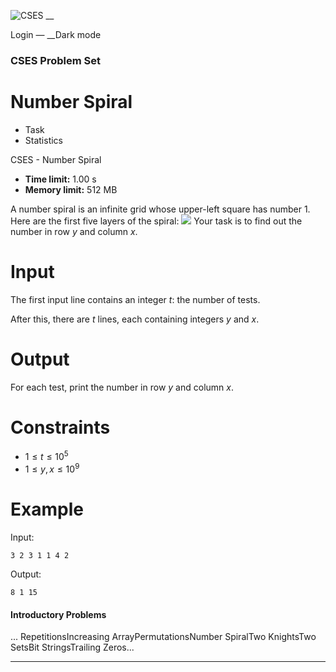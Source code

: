 ![CSES](/logo.png?1) __

Login — __Dark mode

### CSES Problem Set

# Number Spiral

  * Task
  * Statistics

CSES - Number Spiral

  * **Time limit:** 1.00 s
  * **Memory limit:** 512 MB

A number spiral is an infinite grid whose upper-left square has number 1. Here
are the first five layers of the spiral:
![](/file/bba36f2601b99c7edc15865aa2a49e680a271075f30e86aa0e4e18d00a779c21)
Your task is to find out the number in row $y$ and column $x$.

# Input

The first input line contains an integer $t$: the number of tests.

After this, there are $t$ lines, each containing integers $y$ and $x$.

# Output

For each test, print the number in row $y$ and column $x$.

# Constraints

  * $1 \le t \le 10^5$
  * $1 \le y,x \le 10^9$

# Example

Input:

``` 3 2 3 1 1 4 2 ```

Output:

``` 8 1 15 ```

#### Introductory Problems

... RepetitionsIncreasing ArrayPermutationsNumber SpiralTwo KnightsTwo SetsBit
StringsTrailing Zeros...

* * *

